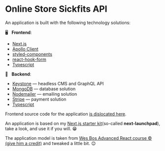 # Online Store Sickfits API

An application is built with the following technology solutions:

🖥 &nbsp; **Frontend**:

-   [Next.js](https://nextjs.org/)
-   [Apollo Client](https://www.apollographql.com/docs/react/)
-   [styled-components](https://styled-components.com/)
-   [react-hook-form](https://react-hook-form.com/)
-   [Typescript](https://www.typescriptlang.org/)

📡 &nbsp; **Backend**:

-   [Keystone](https://next.keystonejs.com/) — headless CMS and GraphQL API
-   [MongoDB](https://www.mongodb.com/) — database solution
-   [Nodemailer](https://nodemailer.com/about/) — emailing solution
-   [Stripe](https://stripe.com/) — payment solution
-   [Typescript](https://www.typescriptlang.org/)

Frontend source code for the application [is dislocated here](https://github.com/dvakatsiienko/online-store-sickfits-ui).

An application is based on my [Next.js starter kit](https://github.com/dvakatsiienko/next-launchpad)(so-called **next-launchpad**), take a look, and use it if you will. 😁

The application model is taken from [Wes Bos Advanced React course © (give him a credit)](https://github.com/wesbos/Advanced-React) and tweaked a little bit. 😉
